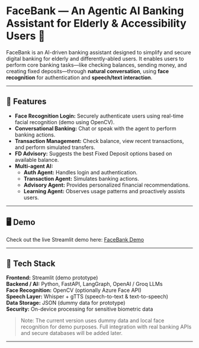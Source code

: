 # FaceBank — An Agentic AI Banking Assistant for Elderly & Accessibility Users 🏦

FaceBank is an AI-driven banking assistant designed to simplify and secure digital banking for elderly and differently-abled users. It enables users to perform core banking tasks—like checking balances, sending money, and creating fixed deposits—through **natural conversation**, using **face recognition** for authentication and **speech/text interaction**.

---

## 🚀 Features

- **Face Recognition Login:** Securely authenticate users using real-time facial recognition (demo using OpenCV).  
- **Conversational Banking:** Chat or speak with the agent to perform banking actions.  
- **Transaction Management:** Check balance, view recent transactions, and perform simulated transfers.  
- **FD Advisory:** Suggests the best Fixed Deposit options based on available balance.  
- **Multi-agent AI:**  
  - **Auth Agent:** Handles login and authentication.  
  - **Transaction Agent:** Simulates banking actions.  
  - **Advisory Agent:** Provides personalized financial recommendations.  
  - **Learning Agent:** Observes usage patterns and proactively assists users.

---

## 🖥️ Demo

Check out the live Streamlit demo here: [FaceBank Demo](https://facebank-demo.streamlit.app/)

---

## 🧩 Tech Stack

**Frontend:** Streamlit (demo prototype)  
**Backend / AI:** Python, FastAPI, LangGraph, OpenAI / Groq LLMs  
**Face Recognition:** OpenCV (optionally Azure Face API)  
**Speech Layer:** Whisper + gTTS (speech-to-text & text-to-speech)  
**Data Storage:** JSON (dummy data for prototype)  
**Security:** On-device processing for sensitive biometric data  

> Note: The current version uses dummy data and local face recognition for demo purposes. Full integration with real banking APIs and secure databases will be added later.

---
